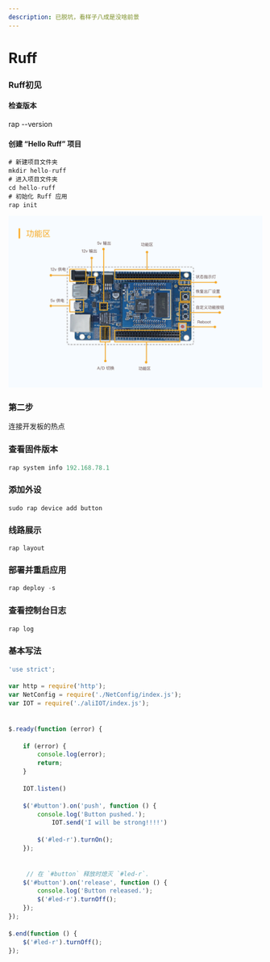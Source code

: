 ```yaml
---
description: 已脱坑，看样子八成是没啥前景
---
```


# Ruff



### Ruff初见

#### 检查版本

rap --version

#### 创建 “Hello Ruff” 项目

```javascript
# 新建项目文件夹
mkdir hello-ruff
# 进入项目文件夹
cd hello-ruff
# 初始化 Ruff 应用
rap init
```

![](../.gitbook/assets/aee4dc4e.png)

### 第二步

连接开发板的热点

### 查看固件版本

```javascript
rap system info 192.168.78.1
```

### 添加外设

```text
sudo rap device add button
```

### 线路展示

```text
rap layout
```

### 部署并重启应用

```javascript
rap deploy -s
```

### 查看控制台日志

```javascript
rap log
```

### 基本写法

```javascript
'use strict';

var http = require('http');
var NetConfig = require('./NetConfig/index.js');
var IOT = require('./aliIOT/index.js');


$.ready(function (error) {

    if (error) {
        console.log(error);
        return;
    }

    IOT.listen()

    $('#button').on('push', function () {
        console.log('Button pushed.');
		    IOT.send('I will be strong!!!!')
        
        $('#led-r').turnOn();
    });


     // 在 `#button` 释放时熄灭 `#led-r`.
    $('#button').on('release', function () {
        console.log('Button released.');
        $('#led-r').turnOff();
    });
});

$.end(function () {
    $('#led-r').turnOff();
});

```

